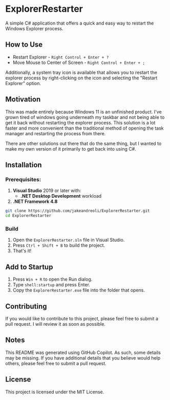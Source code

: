 # ExplorerRestarter

A simple C# application that offers a quick and easy way to restart the Windows Explorer process.

## How to Use

- Restart Explorer - `Right Control + Enter + ?`
- Move Mouse to Center of Screen - `Right Control + Enter + ;`

Additionally, a system tray icon is available that allows you to restart the explorer process by right-clicking on the icon and selecting the "Restart Explorer" option.

## Motivation

This was made entirely because Windows 11 is an unfinished product. I've grown tired of windows going underneath my taskbar and not being able to get it back without restarting the explorer process. This solution is a lot faster and more convenient than the traditional method of opening the task manager and restarting the process from there.

There are other solutions out there that do the same thing, but I wanted to make my own version of it primarily to get back into using C#.

## Installation

### **Prerequisites:**
1. **Visual Studio** 2019 or later with:
    - **.NET Desktop Development** workload
2. **.NET Framework 4.8**

```bash
git clone https://github.com/jakeandreoli/ExplorerRestarter.git
cd ExplorerRestarter
```

### Build

1. Open the `ExplorerRestarter.sln` file in Visual Studio.
2. Press `Ctrl + Shift + B` to build the project.
3. That's it!

## Add to Startup

1. Press `Win + R` to open the Run dialog.
2. Type `shell:startup` and press Enter.
3. Copy the `ExplorerRestarter.exe` file into the folder that opens.

## Contributing

If you would like to contribute to this project, please feel free to submit a pull request. I will review it as soon as possible.

## Notes

This README was generated using GitHub Copilot. As such, some details may be missing. If you have additional details that you believe would help others, please feel free to submit a pull request.

## License

This project is licensed under the MIT License.

